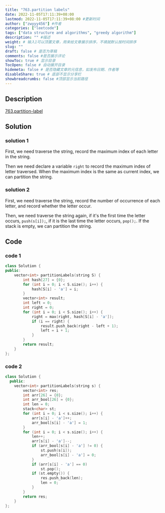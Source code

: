 ```yaml
---
title: "763.partition labels"
date: 2022-11-05T17:11:39+08:00
lastmod: 2022-11-05T17:11:39+08:00 #更新时间
author: ["zwyyy456"] #作者
categories: ["leetcode"]
tags: ["data structure and algorithms", "greedy algorithm"]
description: "" #描述
weight: # 输入1可以顶置文章，用来给文章展示排序，不填就默认按时间排序
slug: ""
draft: false # 是否为草稿
comments: false #是否展示评论
showToc: true # 显示目录
TocOpen: false # 自动展开目录
hidemeta: false # 是否隐藏文章的元信息，如发布日期、作者等
disableShare: true # 底部不显示分享栏
showbreadcrumbs: false #顶部显示当前路径
---
```

## Description
[763.partition-label](https://leetcode.com/problems/partition-labels/)

## Solution
### solution 1
First, we need traverse the string, record the maximum index of each letter in the string.

Then we need declare a variable `right` to record the maximum index of letter traversed. When the maximum index is the same as current index, we can partition the string.

### solution 2
First, we need traverse the string, record the number of occurrence of each letter, and record whether the letter occur.

Then, we need traverse the string again, if it's the first time the letter occurs, `push(s[i]);`, if it is the last time the letter occurs, `pop();`. If the stack is empty, we can partition the string.

## Code
### code 1
```cpp
class Solution {
public:
    vector<int> partitionLabels(string S) {
        int hash[27] = {0}; 
        for (int i = 0; i < S.size(); i++) { 
            hash[S[i] - 'a'] = i;
        }
        vector<int> result;
        int left = 0;
        int right = 0;
        for (int i = 0; i < S.size(); i++) {
            right = max(right, hash[S[i] - 'a']); 
            if (i == right) {
                result.push_back(right - left + 1);
                left = i + 1;
            }
        }
        return result;
    }
};
```

### code 2
```cpp
class Solution {
  public:
    vector<int> partitionLabels(string s) {
        vector<int> res;
        int arr[26] = {0};
        int arr_bool[26] = {0};
        int len = 0;
        stack<char> st;
        for (int i = 0; i < s.size(); i++) {
            arr[s[i] - 'a']++;
            arr_bool[s[i] - 'a'] = 1;
        }
        for (int i = 0; i < s.size(); i++) {
            len++;
            arr[s[i] - 'a']--;
            if (arr_bool[s[i] - 'a'] != 0) {
                st.push(s[i]);
                arr_bool[s[i] - 'a'] = 0;
            }
            if (arr[s[i] - 'a'] == 0)
                st.pop();
            if (st.empty()) {
                res.push_back(len);
                len = 0;
            }
        }
        return res;
    }
};
```

